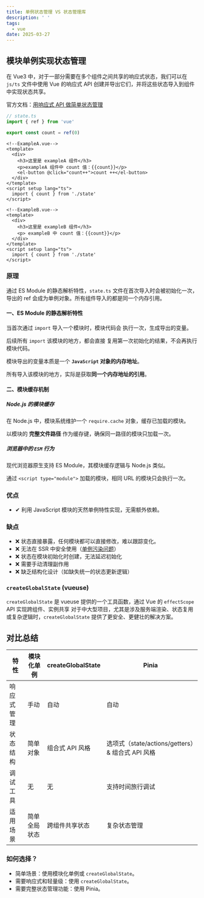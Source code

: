 ```yaml
---
title: 单例状态管理 VS 状态管理库
description: ' '
tags:
  - vue
date: 2025-03-27
---
```


## 模块单例实现状态管理

在 Vue3 中，对于一部分需要在多个组件之间共享的响应式状态，我们可以在 `js/ts` 文件中使用 Vue 的响应式 API
创建并导出它们，并将这些状态导入到组件中实现状态共享。

官方文档：[用响应式 API 做简单状态管理](https://cn.vuejs.org/guide/scaling-up/state-management#simple-state-management-with-reactivity-api)

```ts
// state.ts
import { ref } from 'vue'

export const count = ref(0)
```

```vue
<!--ExampleA.vue-->
<template>
  <div>
    <h3>这里是 exampleA 组件</h3>
    <p>exampleA 组件中 count 值：{{count}}</p>
    <el-button @click="count++">count ++</el-button>
  </div>
</template>
<script setup lang="ts">
  import { count } from './state'
</script>
```

```vue
<!--ExampleB.vue-->
<template>
  <div>
    <h3>这里是 exampleB 组件</h3>
    <p> exampleB 中 count 值：{{count}}</p>
  </div>
</template>
<script setup lang="ts">
  import { count } from './state'
</script>

```

### 原理

通过 ES Module 的静态解析特性，`state.ts` 文件在首次导入时会被初始化一次，导出的 ref 会成为单例对象。所有组件导入的都是同一个内存引用。

#### 一、ES Module 的静态解析特性

当首次通过 `import` 导入一个模块时，模块代码会 执行一次，生成导出的变量。

后续所有 `import` 该模块的地方，都会直接 复用第一次初始化的结果，不会再执行模块代码。

模块导出的变量本质是一个 **`JavaScript` 对象的内存地址**。

所有导入该模块的地方，实际是获取**同一个内存地址的引用**。

#### 二、模块缓存机制

##### Node.js 的模块缓存

在 Node.js 中，模块系统维护一个 `require.cache` 对象，缓存已加载的模块。

以模块的 **完整文件路径** 作为缓存键，确保同一路径的模块只加载一次。

##### 浏览器中的 `ESM` 行为

现代浏览器原生支持 ES Module，其模块缓存逻辑与 Node.js 类似。

通过 `<script type="module">` 加载的模块，相同 URL 的模块只会执行一次。

### 优点

- ✔ 利用 JavaScript 模块的天然单例特性实现，无需额外依赖。

### 缺点

- ❌ 状态直接暴露，任何模块都可以直接修改，难以跟踪变化。
- ❌ 无法在 SSR 中安全使用（[单例污染问题](https://cn.vuejs.org/guide/scaling-up/ssr.html#cross-request-state-pollution)）
- ❌ 状态在模块初始化时创建，无法延迟初始化
- ❌ 需要手动清理副作用
- ❌ 缺乏结构化设计（如缺失统一的状态更新逻辑）

### `createGlobalState` (vueuse)

`createGlobalState` 是 vueuse 提供的一个工具函数，通过 Vue 的 `effectScope` API 实现跨组件、实例共享
对于中大型项目，尤其是涉及服务端渲染、状态复用或复杂逻辑时，`createGlobalState` 提供了更安全、更健壮的解决方案。

## 对比总结

| 特性    | 模块化单例  | createGlobalState | Pinia                                  |
|-------|--------|-------------------|----------------------------------------|
| 响应式管理 | 手动     | 自动                | 自动                                     |
| 状态结构  | 简单对象   | 组合式 API 风格        | 选项式（state/actions/getters）& 组合式 API 风格 |
| 调试工具  | 无      | 无                 | 支持时间旅行调试                               |
| 适用场景  | 简单全局状态 | 跨组件共享状态           | 复杂状态管理                                 |

### 如何选择？

- 简单场景：使用模块化单例或 `createGlobalState`。
- 需要响应式和轻量级：使用 `createGlobalState`。
- 需要完整状态管理功能：使用 Pinia。


